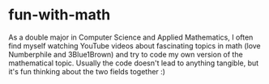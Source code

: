 # fun-with-math
As a double major in Computer Science and Applied Mathematics, I often find myself watching YouTube videos about fascinating topics in math (love Numberphile and 3Blue1Brown) and try to code my own version of the mathematical topic. Usually the code doesn't lead to anything tangible, but it's fun thinking about the two fields together :)
